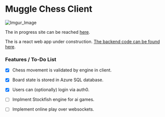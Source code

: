 # Muggle Chess Client


![Imgur_Image](https://i.imgur.com/dph7qqu.png)

The in progress site can be reached [here](https://muggle-chess.netlify.app/).

The is a react web app under construction. [The backend code can be found here](https://github.com/gallstaff555/chess-backend).

### Features / To-Do List

- [x] Chess movement is validated by engine in client.
- [x] Board state is stored in Azure SQL database.
- [x] Users can (optionally) login via auth0.
- [ ] Implment Stockfish engine for ai games.
- [ ] Implement online play over websockets.

